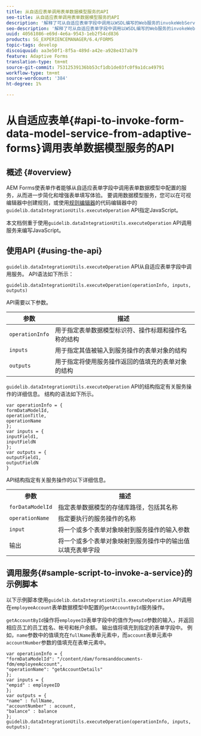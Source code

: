 ```yaml
---
title: 从自适应表单调用表单数据模型服务的API
seo-title: 从自适应表单调用表单数据模型服务的API
description: '解释了可从自适应表单字段中调用以WSDL编写的Web服务的invokeWebServices API。 '
seo-description: '解释了可从自适应表单字段中调用以WSDL编写的Web服务的invokeWebServices API。 '
uuid: 40561086-e69d-4e6a-9543-1eb2f54cd836
products: SG_EXPERIENCEMANAGER/6.4/FORMS
topic-tags: develop
discoiquuid: aa3e50f1-8f5a-489d-a42e-a928e437ab79
feature: Adaptive Forms
translation-type: tm+mt
source-git-commit: 75312539136bb53cf1db1de03fc0f9a1dca49791
workflow-type: tm+mt
source-wordcount: '384'
ht-degree: 1%

---
```



# 从自适应表单{#api-to-invoke-form-data-model-service-from-adaptive-forms}调用表单数据模型服务的API

## 概述 {#overview}

AEM Forms使表单作者能够从自适应表单字段中调用表单数据模型中配置的服务，从而进一步简化和增强表单填写体验。 要调用数据模型服务，您可以在可视编辑器中创建规则，或使用[规则编辑器](/help/forms/using/rule-editor.md)的代码编辑器中的`guidelib.dataIntegrationUtils.executeOperation` API指定JavaScript。

本文档侧重于使用`guidelib.dataIntegrationUtils.executeOperation` API调用服务来编写JavaScript。

## 使用API {#using-the-api}

`guidelib.dataIntegrationUtils.executeOperation` API从自适应表单字段中调用服务。 API语法如下所示：

```
guidelib.dataIntegrationUtils.executeOperation(operationInfo, inputs, outputs)
```

API需要以下参数。

| 参数 | 描述 |
|---|---|
| `operationInfo` | 用于指定表单数据模型标识符、操作标题和操作名称的结构 |
| `inputs` | 用于指定其值被输入到服务操作的表单对象的结构 |
| `outputs` | 用于指定将使用服务操作返回的值填充的表单对象的结构 |

`guidelib.dataIntegrationUtils.executeOperation` API的结构指定有关服务操作的详细信息。 结构的语法如下所示。

```
var operationInfo = {
formDataModelId,
operationTitle,
operationName
};
var inputs = {
inputField1,
inputFieldN
};
var outputs = {
outputField1,
outputFieldN
}
```

API结构指定有关服务操作的以下详细信息。

<table> 
 <tbody> 
  <tr> 
   <th>参数</th> 
   <th>描述</th> 
  </tr> 
  <tr> 
   <td><code>forDataModelId</code></td> 
   <td>指定表单数据模型的存储库路径，包括其名称</td> 
  </tr> 
  <tr> 
   <td><code>operationName</code></td> 
   <td>指定要执行的服务操作的名称</td> 
  </tr> 
  <tr> 
   <td><code>input</code></td> 
   <td>将一个或多个表单对象映射到服务操作的输入参数</td> 
  </tr> 
  <tr> 
   <td>输出</td> 
   <td>将一个或多个表单对象映射到服务操作中的输出值以填充表单字段<br /> </td> 
  </tr> 
 </tbody> 
</table>

## 调用服务{#sample-script-to-invoke-a-service}的示例脚本

以下示例脚本使用`guidelib.dataIntegrationUtils.executeOperation` API调用在`employeeAccount`表单数据模型中配置的`getAccountById`服务操作。

`getAccountById`操作将`employeeID`表单字段中的值作为`empId`参数的输入，并返回相应员工的员工姓名、帐号和帐户余额。 输出值将填充到指定的表单字段中。 例如，`name`参数中的值填充在`fullName`表单元素中，而`account`表单元素中`accountNumber`参数的值填充在表单元素中。

```
var operationInfo = {
"formDataModelId": "/content/dam/formsanddocuments-fdm/employeeAccount",
"operationName": "getAccountDetails"
};
var inputs = {
"empid" : employeeID
};
var outputs = {
"name" : fullName,
"accountNumber" : account,
"balance" : balance
};
guidelib.dataIntegrationUtils.executeOperation(operationInfo, inputs, outputs);
```

